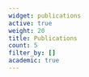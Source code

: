 ```yaml
---
widget: publications
active: true
weight: 20
title: Publications
count: 5
filter_by: []
academic: true
---
```

